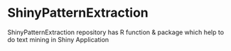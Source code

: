 # ShinyPatternExtraction
ShinyPatternExtraction repository has R function &amp; package which help to do text mining in Shiny Application
